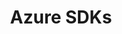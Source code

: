 ---
layout: default
title: Azure SDKs
developer: Microsoft
logo: azure-sdk-logo.svg
projectUrl: https://github.com/azure/azure-sdk
description: The Azure SDKs are a set of libraries focused on ensuring that developers around the world have a first-class experience leveraging Azure services in their applications.
linkText: Visit the project page
---